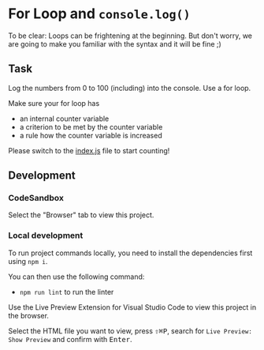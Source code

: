 # For Loop and `console.log()`

To be clear: Loops can be frightening at the beginning. But don't worry, we are going to make you familiar with the syntax and it will be fine ;)

## Task

Log the numbers from 0 to 100 (including) into the console. Use a for loop.

Make sure your for loop has

- an internal counter variable
- a criterion to be met by the counter variable
- a rule how the counter variable is increased

Please switch to the [index.js](index.js) file to start counting!

## Development

### CodeSandbox

Select the "Browser" tab to view this project.

### Local development

To run project commands locally, you need to install the dependencies first using `npm i`.

You can then use the following command:

- `npm run lint` to run the linter

Use the Live Preview Extension for Visual Studio Code to view this project in the browser.

Select the HTML file you want to view, press <kbd>⇧</kbd><kbd>⌘</kbd><kbd>P</kbd>, search for `Live Preview: Show Preview` and confirm with <kbd>Enter</kbd>.
